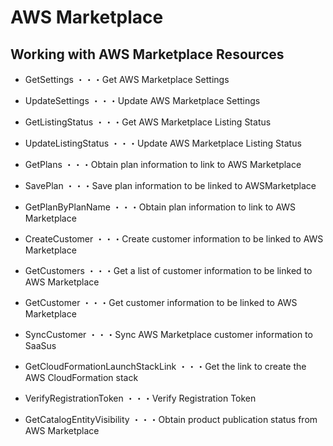 # AWS Marketplace

## Working with AWS Marketplace Resources

- GetSettings ・・・Get AWS Marketplace Settings
- UpdateSettings ・・・Update AWS Marketplace Settings

- GetListingStatus ・・・Get AWS Marketplace Listing Status
- UpdateListingStatus ・・・Update AWS Marketplace Listing Status

- GetPlans ・・・Obtain plan information to link to AWS Marketplace
- SavePlan ・・・Save plan information to be linked to AWSMarketplace
- GetPlanByPlanName ・・・Obtain plan information to link to AWS Marketplace

- CreateCustomer ・・・Create customer information to be linked to AWS Marketplace
- GetCustomers ・・・Get a list of customer information to be linked to AWS Marketplace
- GetCustomer ・・・Get customer information to be linked to AWS Marketplace
- SyncCustomer ・・・Sync AWS Marketplace customer information to SaaSus

- GetCloudFormationLaunchStackLink ・・・Get the link to create the AWS CloudFormation stack

- VerifyRegistrationToken ・・・Verify Registration Token

- GetCatalogEntityVisibility ・・・Obtain product publication status from AWS Marketplace
